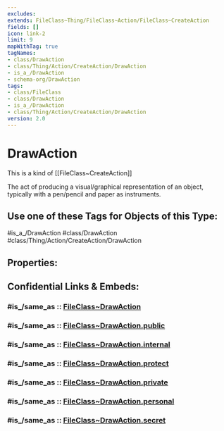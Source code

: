 ```yaml
---
excludes: 
extends: FileClass~Thing/FileClass~Action/FileClass~CreateAction
fields: []
icon: link-2
limit: 9
mapWithTag: true
tagNames:
- class/DrawAction
- class/Thing/Action/CreateAction/DrawAction
- is_a_/DrawAction
- schema-org/DrawAction
tags:
- class/FileClass
- class/DrawAction
- is_a_/DrawAction
- class/Thing/Action/CreateAction/DrawAction
version: 2.0
---
```


# DrawAction
This is a kind of [[FileClass~CreateAction]]

The act of producing a visual/graphical representation of an object, typically with a pen/pencil and paper as instruments.


## Use one of these Tags for Objects of this Type:

#is_a_/DrawAction
#class/DrawAction
#class/Thing/Action/CreateAction/DrawAction

## Properties:


## Confidential Links & Embeds: 

### #is_/same_as :: [FileClass~DrawAction](/_Standards/fileClass/FileClass~Thing/FileClass~Action/FileClass~CreateAction/FileClass~DrawAction.md) 

### #is_/same_as :: [FileClass~DrawAction.public](/_public/fileClass/FileClass~Thing/FileClass~Action/FileClass~CreateAction/FileClass~DrawAction.public.md) 

### #is_/same_as :: [FileClass~DrawAction.internal](/_internal/fileClass/FileClass~Thing/FileClass~Action/FileClass~CreateAction/FileClass~DrawAction.internal.md) 

### #is_/same_as :: [FileClass~DrawAction.protect](/_protect/fileClass/FileClass~Thing/FileClass~Action/FileClass~CreateAction/FileClass~DrawAction.protect.md) 

### #is_/same_as :: [FileClass~DrawAction.private](/_private/fileClass/FileClass~Thing/FileClass~Action/FileClass~CreateAction/FileClass~DrawAction.private.md) 

### #is_/same_as :: [FileClass~DrawAction.personal](/_personal/fileClass/FileClass~Thing/FileClass~Action/FileClass~CreateAction/FileClass~DrawAction.personal.md) 

### #is_/same_as :: [FileClass~DrawAction.secret](/_secret/fileClass/FileClass~Thing/FileClass~Action/FileClass~CreateAction/FileClass~DrawAction.secret.md)

